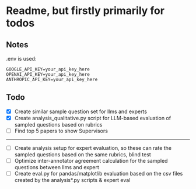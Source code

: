 # Readme, but firstly primarily for todos

## Notes

.env is used:

```
GOOGLE_API_KEY=your_api_key_here
OPENAI_API_KEY=your_api_key_here
ANTHROPIC_API_KEY=your_api_key_here
```

## Todo

-   [x] Create similar sample question set for llms and experts
-   [x] Create analysis_qualitative.py script for LLM-based evaluation of sampled questions based on rubrics
-   [ ] Find top 5 papers to show Supervisors
---
-   [ ] Create analysis setup for expert evaluation, so these can rate the sampled questions based on the same rubrics, blind test
-   [ ] Optimize inter-annotator agreement calculation for the sampled questions between llms and expert
-   [ ] Create eval.py for pandas/matplotlib evaluation based on the csv files created by the analysis*.py scripts & expert eval
